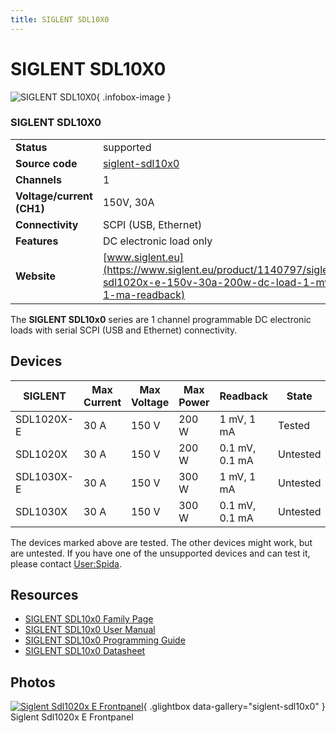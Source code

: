 ```yaml
---
title: SIGLENT SDL10X0
---
```


# SIGLENT SDL10X0

<div class="infobox" markdown>

![SIGLENT SDL10X0](./img/SIGLENT_SDL1020X-E_frontpanel.jpg){ .infobox-image }

### SIGLENT SDL10X0

| | |
|---|---|
| **Status** | supported |
| **Source code** | [siglent-sdl10x0](https://github.com/OpenTraceLab/OpenTraceCapture/tree/main/src/hardware/siglent-sdl10x0) |
| **Channels** | 1 |
| **Voltage/current (CH1)** | 150V, 30A |
| **Connectivity** | SCPI (USB, Ethernet) |
| **Features** | DC electronic load only |
| **Website** | [www.siglent.eu](https://www.siglent.eu/product/1140797/siglent-sdl1020x-e-150v-30a-200w-dc-load-1-mv-1-ma-readback) |

</div>

The **SIGLENT SDL10x0** series are 1 channel programmable DC electronic loads with serial SCPI (USB and Ethernet) connectivity.

## Devices
| SIGLENT | Max Current | Max Voltage | Max Power | Readback | State |
|---|---|---|---|---|---|
| SDL1020X-E | 30 A | 150 V | 200 W | 1 mV, 1 mA | Tested |
| SDL1020X | 30 A | 150 V | 200 W | 0.1 mV, 0.1 mA | Untested |
| SDL1030X-E | 30 A | 150 V | 300 W | 1 mV, 1 mA | Untested |
| SDL1030X | 30 A | 150 V | 300 W | 0.1 mV, 0.1 mA | Untested |

The devices marked above are tested. The other devices might work, but are untested. If you have one of the unsupported devices and can test it, please contact [User:Spida](/w/index.php?title=User:Spida&action=edit&redlink=1).

## Resources
- [SIGLENT SDL10x0 Family Page](https://www.siglent.eu/dc-loads)
- [SIGLENT SDL10x0 User Manual](https://www.siglent.eu/_downloads/dcef37a5cf9022098bd0b060097a4755)
- [SIGLENT SDL10x0 Programming Guide](https://www.siglent.eu/_downloads/3057a753ab89ddc3e2554326da386cc3)
- [SIGLENT SDL10x0 Datasheet](https://www.siglent.eu/_downloads/85e8e87f1ff1fa5bdfe1fdb297b65f9b)

## Photos

<div class="photo-grid" markdown>

[![Siglent Sdl1020x E Frontpanel](./img/SIGLENT_SDL1020X-E_frontpanel.jpg)](./img/SIGLENT_SDL1020X-E_frontpanel.jpg "Siglent Sdl1020x E Frontpanel"){ .glightbox data-gallery="siglent-sdl10x0" }
<span class="caption">Siglent Sdl1020x E Frontpanel</span>

</div>
